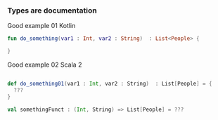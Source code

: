 ### Types are documentation

Good example 01 Kotlin

```kotlin
fun do_something(var1 : Int, var2 : String)  : List<People> {

}
```

Good example 02 Scala 2

```scala

def do_something01(var1 : Int, var2 : String)  : List[People] = {  
  ???
}

val somethingFunct : (Int, String) => List[People] = ???

```